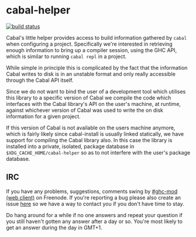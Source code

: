 # cabal-helper
[![build status](https://gitlab.com/dxld/cabal-helper/badges/master/build.svg)](https://gitlab.com/dxld/cabal-helper/commits/master)

Cabal's little helper provides access to build information gathered by `cabal`
when configuring a project. Specifically we're interested in retrieving enough
information to bring up a compiler session, using the GHC API, which is similar
to running `cabal repl` in a project.

While simple in principle this is complicated by the fact that the information
Cabal writes to disk is in an unstable format and only really accessible through
the Cabal API itself.

Since we do not want to bind the user of a development tool which utilises this
library to a specific version of Cabal we compile the code which interfaces with
the Cabal library's API on the user's machine, at runtime, against whichever
version of Cabal was used to write the on disk information for a given project.

If this version of Cabal is not available on the users machine anymore, which is
fairly likely since cabal-install is usually linked statically, we have support
for compiling the Cabal library also. In this case the library is installed into
a private, isolated, package database in `$XDG_CACHE_HOME/cabal-helper` so as to
not interfere with the user's package database.

## IRC

If you have any problems, suggestions, comments swing by
[\#ghc-mod (web client)](https://kiwiirc.com/client/irc.freenode.org/ghc-mod) on
Freenode. If you're reporting a bug please also create an issue
[here](https://github.com/DanielG/cabal-helper/issues) so we have a way to
contact you if you don't have time to stay.

Do hang around for a while if no one answers and repeat your question if you
still haven't gotten any answer after a day or so. You're most likely to get an
answer during the day in GMT+1.
